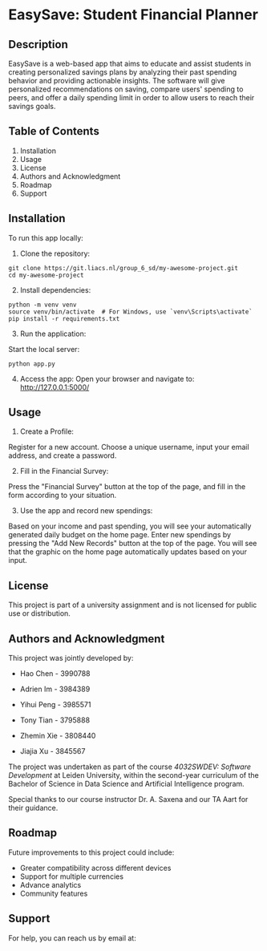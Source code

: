 # EasySave: Student Financial Planner


## Description

EasySave is a web-based app that aims to educate and assist students in creating personalized savings plans by analyzing their past spending behavior and providing actionable insights. The software will give personalized recommendations on saving, compare users' spending to peers, and offer a daily spending limit in order to allow users to reach their savings goals.


## Table of Contents

1. Installation
2. Usage
3. License
4. Authors and Acknowledgment
5. Roadmap
6. Support

## Installation
To run this app locally:

1. Clone the repository:

```
git clone https://git.liacs.nl/group_6_sd/my-awesome-project.git
cd my-awesome-project
```

2. Install dependencies:

```
python -m venv venv
source venv/bin/activate  # For Windows, use `venv\Scripts\activate`
pip install -r requirements.txt
```

3. Run the application:

Start the local server:
```
python app.py
```


4. Access the app:
Open your browser and navigate to:
http://127.0.0.1:5000/

## Usage 

1. Create a Profile:

Register for a new account. Choose a unique username, input your email address, and create a password.

2. Fill in the Financial Survey:

Press the "Financial Survey" button at the top of the page, and fill in the form according to your situation.

3. Use the app and record new spendings:

Based on your income and past spending, you will see your automatically generated daily budget on the home page. 
Enter new spendings by pressing the "Add New Records" button at the top of the page. You will see that the graphic
on the home page automatically updates based on your input.


## License 
This project is part of a university assignment and is not licensed for public use or distribution.

## Authors and Acknowledgment
This project was jointly developed by: 

- Hao Chen - 3990788

- Adrien Im - 3984389

- Yihui Peng - 3985571

- Tony Tian - 3795888

- Zhemin Xie - 3808440

- Jiajia Xu - 3845567

The project was undertaken as part of the course *4032SWDEV: Software Development* at Leiden University, 
within the second-year curriculum of the Bachelor of Science in Data Science and Artificial Intelligence program.

Special thanks to our course instructor Dr. A. Saxena and our TA Aart for their guidance.

## Roadmap
Future improvements to this project could include:
- Greater compatibility across different devices
- Support for multiple currencies
- Advance analytics
- Community features

## Support
For help, you can reach us by email at: